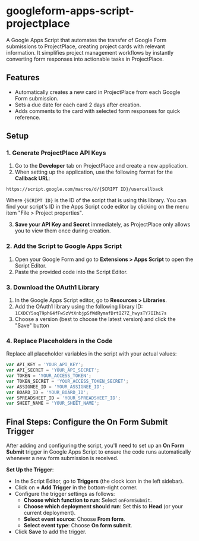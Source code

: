# googleform-apps-script-projectplace
A Google Apps Script that automates the transfer of Google Form submissions to ProjectPlace, creating project cards with relevant information. It simplifies project management workflows by instantly converting form responses into actionable tasks in ProjectPlace.

## Features
- Automatically creates a new card in ProjectPlace from each Google Form submission.
- Sets a due date for each card 2 days after creation.
- Adds comments to the card with selected form responses for quick reference.

## Setup
### 1. Generate ProjectPlace API Keys

  1. Go to the **Developer** tab on ProjectPlace and create a new application.
  2. When setting up the application, use the following format for the **Callback URL**:

    https://script.google.com/macros/d/{SCRIPT ID}/usercallback

  Where `{SCRIPT ID}` is the ID of the script that is using this library. You
  can find your script's ID in the Apps Script code editor by clicking on the menu
  item "File > Project properties".
  
  3. **Save your API Key and Secret** immediately, as ProjectPlace only allows you to view them once during creation.

### 2. Add the Script to Google Apps Script

  1. Open your Google Form and go to **Extensions > Apps Script** to open the Script Editor.
  2. Paste the provided code into the Script Editor.

### 3. Download the OAuth1 Library

  1. In the Google Apps Script editor, go to **Resources > Libraries**.
  2. Add the OAuth1 library using the following library ID: `1CXDCY5sqT9ph64fFwSzVtXnbjpSfWdRymafDrtIZ7Z_hwysTY7IIhi7s`
  3. Choose a version (best to choose the latest version) and click the "Save" button 

### 4. Replace Placeholders in the Code

Replace all placeholder variables in the script with your actual values:
```javascript
var API_KEY = 'YOUR_API_KEY';
var API_SECRET = 'YOUR_API_SECRET';
var TOKEN = 'YOUR_ACCESS_TOKEN';
var TOKEN_SECRET = 'YOUR_ACCESS_TOKEN_SECRET';
var ASSIGNEE_ID = 'YOUR_ASSIGNEE_ID';
var BOARD_ID = 'YOUR_BOARD_ID';
var SPREADSHEET_ID = 'YOUR_SPREADSHEET_ID';
var SHEET_NAME = 'YOUR_SHEET_NAME';
```

## Final Steps: Configure the On Form Submit Trigger
After adding and configuring the script, you'll need to set up an **On Form Submit** trigger in Google Apps Script to ensure the code runs automatically whenever a new form submission is received.

**Set Up the Trigger**:
   - In the Script Editor, go to **Triggers** (the clock icon in the left sidebar).
   - Click on **+ Add Trigger** in the bottom-right corner.
   - Configure the trigger settings as follows:
     - **Choose which function to run**: Select `onFormSubmit`.
     - **Choose which deployment should run**: Set this to **Head** (or your current deployment).
     - **Select event source**: Choose **From form**.
     - **Select event type**: Choose **On form submit**.
   - Click **Save** to add the trigger.
